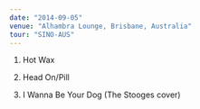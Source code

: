 ```yaml
---
date: "2014-09-05"
venue: "Alhambra Lounge, Brisbane, Australia"
tour: "SINO-AUS"
---
```



 1. Hot Wax

 2. Head On/Pill

 3. I Wanna Be Your Dog
    (The Stooges cover)


